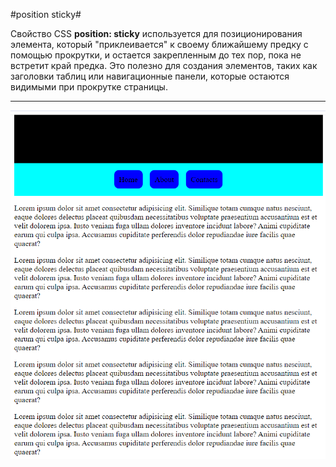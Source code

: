 #position sticky#

Свойство CSS **position: sticky** используется для позиционирования элемента, который "приклеивается" к своему ближайшему предку с помощью прокрутки, и остается закрепленным до тех пор, пока не встретит край предка. Это полезно для создания элементов, таких как заголовки таблиц или навигационные панели, которые остаются видимыми при прокрутке страницы.

---

![position_sticky](/img/sticky.png)
